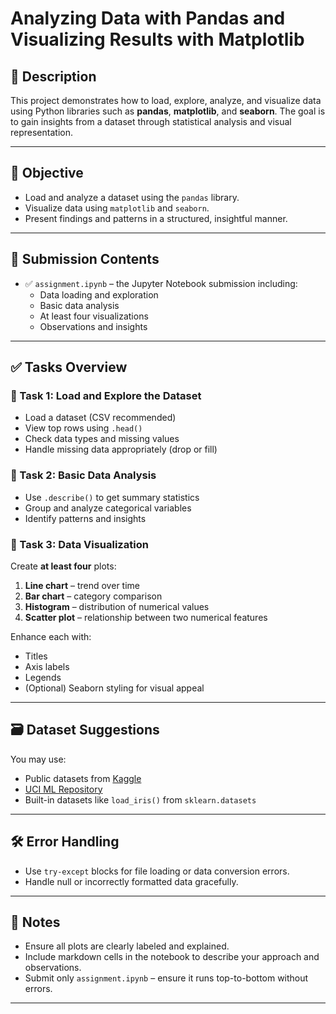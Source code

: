 # Analyzing Data with Pandas and Visualizing Results with Matplotlib

## 📘 Description

This project demonstrates how to load, explore, analyze, and visualize data using Python libraries such as **pandas**, **matplotlib**, and **seaborn**. The goal is to gain insights from a dataset through statistical analysis and visual representation.

---

## 🎯 Objective

- Load and analyze a dataset using the `pandas` library.
- Visualize data using `matplotlib` and `seaborn`.
- Present findings and patterns in a structured, insightful manner.

---

## 📂 Submission Contents

- ✅ `assignment.ipynb` – the Jupyter Notebook submission including:
  - Data loading and exploration
  - Basic data analysis
  - At least four visualizations
  - Observations and insights

---

## ✅ Tasks Overview

### 📌 Task 1: Load and Explore the Dataset

- Load a dataset (CSV recommended)
- View top rows using `.head()`
- Check data types and missing values
- Handle missing data appropriately (drop or fill)

### 📌 Task 2: Basic Data Analysis

- Use `.describe()` to get summary statistics
- Group and analyze categorical variables
- Identify patterns and insights

### 📌 Task 3: Data Visualization

Create **at least four** plots:
1. **Line chart** – trend over time
2. **Bar chart** – category comparison
3. **Histogram** – distribution of numerical values
4. **Scatter plot** – relationship between two numerical features

Enhance each with:
- Titles
- Axis labels
- Legends
- (Optional) Seaborn styling for visual appeal

---

## 🗃️ Dataset Suggestions

You may use:
- Public datasets from [Kaggle](https://www.kaggle.com/)
- [UCI ML Repository](https://archive.ics.uci.edu/ml/index.php)
- Built-in datasets like `load_iris()` from `sklearn.datasets`

---

## 🛠️ Error Handling

- Use `try-except` blocks for file loading or data conversion errors.
- Handle null or incorrectly formatted data gracefully.

---

## 📌 Notes

- Ensure all plots are clearly labeled and explained.
- Include markdown cells in the notebook to describe your approach and observations.
- Submit only `assignment.ipynb` – ensure it runs top-to-bottom without errors.

--- 

